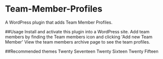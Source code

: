 # Team-Member-Profiles
A WordPress plugin that adds Team Member Profiles.

##Usage
Install and activate this plugin into a WordPress site.
Add team members by finding the Team members icon and clicking 'Add new Team Member'
View the team members archive page to see the team profiles.

##Recommended themes 
Twenty Seventeen
Twenty Sixteen
Twenty Fifteen


